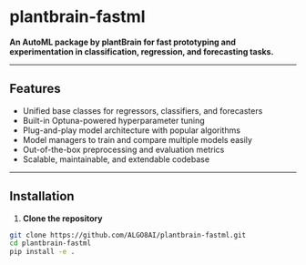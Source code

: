 # plantbrain-fastml

**An AutoML package by plantBrain for fast prototyping and experimentation in classification, regression, and forecasting tasks.**

---

## Features

- Unified base classes for regressors, classifiers, and forecasters
- Built-in Optuna-powered hyperparameter tuning
- Plug-and-play model architecture with popular algorithms
- Model managers to train and compare multiple models easily
- Out-of-the-box preprocessing and evaluation metrics
- Scalable, maintainable, and extendable codebase

---

## Installation

1. **Clone the repository**

```bash
git clone https://github.com/ALGO8AI/plantbrain-fastml.git
cd plantbrain-fastml
pip install -e .